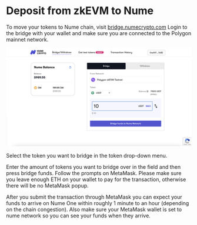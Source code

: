 # Deposit from zkEVM to Nume
To move your tokens to Nume chain, visit [bridge.numecrypto.com](https://bridge.numecrypto.com) Login to the bridge with your wallet and make sure you are connected to the Polygon mainnet network.

![Add network](../images/bridge/bridge.png)

Select the token you want to bridge in the token drop-down menu.

Enter the amount of tokens you want to bridge over in the field and then press bridge funds. Follow the prompts on MetaMask.
Please make sure you leave enough ETH on your wallet to pay for the transaction, otherwise there will be no MetaMask popup.

After you submit the transaction through MetaMask you can expect your funds to arrive on Nume One within roughly 1 minute to an hour (depending on the chain congestion).
Also make sure your MetaMask wallet is set to nume network so you can see your funds when they arrive.
